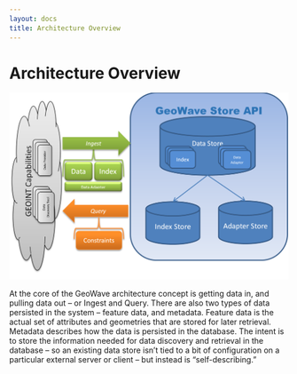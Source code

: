 ```yaml
---
layout: docs
title: Architecture Overview
---
```


# Architecture Overview
![Architecture Overview 1](/docs/figures/overview1.png)

At the core of the GeoWave architecture concept is getting data in, and pulling data out – or Ingest and Query.  There are also two types of data persisted in the system – feature data, and metadata.   Feature data is the actual set of attributes and geometries that are stored for later retrieval.  Metadata describes how the data is persisted in the database.  The intent is to store the information needed for data discovery and retrieval in the database – so an existing data store isn’t tied to a bit of configuration on a particular external server or client – but instead is “self-describing.”   